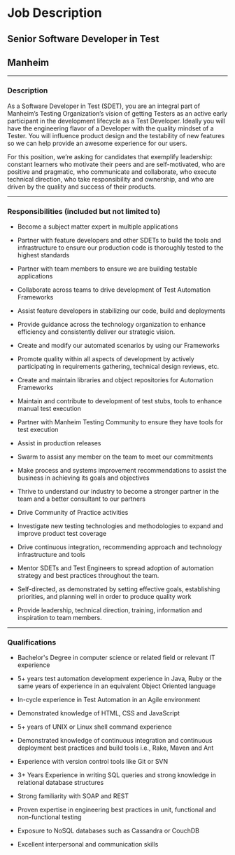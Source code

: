 # Job Description

## Senior Software Developer in Test

## Manheim

---

### Description

As a Software Developer in Test (SDET), you are an integral part of Manheim’s Testing Organization’s vision of getting Testers as an active early participant in the development lifecycle as a Test Developer. Ideally you will have the engineering flavor of a Developer with the quality mindset of a Tester. You will influence product design and the testability of new features so we can help provide an awesome experience for our users.

For this position, we’re asking for candidates that exemplify leadership: constant learners who motivate their peers and are self-motivated, who are positive and pragmatic, who communicate and collaborate, who execute technical direction, who take responsibility and ownership, and who are driven by the quality and success of their products.

---

### Responsibilities (included but not limited to)

- Become a subject matter expert in multiple applications

- Partner with feature developers and other SDETs to build the tools and infrastructure to ensure our production code is thoroughly tested to the highest standards

- Partner with team members to ensure we are building testable applications

- Collaborate across teams to drive development of Test Automation Frameworks

- Assist feature developers in stabilizing our code, build and deployments

- Provide guidance across the technology organization to enhance efficiency and consistently deliver our strategic vision.

- Create and modify our automated scenarios by using our Frameworks

- Promote quality within all aspects of development by actively participating in requirements gathering, technical design reviews, etc.

- Create and maintain libraries and object repositories for Automation Frameworks

- Maintain and contribute to development of test stubs, tools to enhance manual test execution

- Partner with Manheim Testing Community to ensure they have tools for test execution

- Assist in production releases

- Swarm to assist any member on the team to meet our commitments

- Make process and systems improvement recommendations to assist the business in achieving its goals and objectives

- Thrive to understand our industry to become a stronger partner in the team and a better consultant to our partners

- Drive Community of Practice activities

- Investigate new testing technologies and methodologies to expand and improve product test coverage

- Drive continuous integration, recommending approach and technology infrastructure and tools

- Mentor SDETs and Test Engineers to spread adoption of automation strategy and best practices throughout the team.

- Self-directed, as demonstrated by setting effective goals, establishing priorities, and planning well in order to produce quality work

- Provide leadership, technical direction, training, information and inspiration to team members.

---

### Qualifications

- Bachelor's Degree in computer science or related field or relevant IT experience

- 5+ years test automation development experience in Java, Ruby or the same years of experience in an equivalent Object Oriented language

- In-cycle experience in Test Automation in an Agile environment

- Demonstrated knowledge of HTML, CSS and JavaScript

- 5+ years of UNIX or Linux shell command experience

- Demonstrated knowledge of continuous integration and continuous deployment best practices and build tools i.e., Rake, Maven and Ant

- Experience with version control tools like Git or SVN

- 3+ Years Experience in writing SQL queries and strong knowledge in relational database structures

- Strong familiarity with SOAP and REST

- Proven expertise in engineering best practices in unit, functional and non-functional testing

- Exposure to NoSQL databases such as Cassandra or CouchDB

- Excellent interpersonal and communication skills
